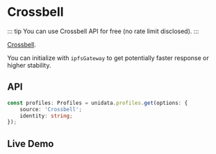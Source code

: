 # Crossbell

<Logos type="Profiles" :names="['Crossbell']" />

::: tip
You can use Crossbell API for free (no rate limit disclosed).
:::

[Crossbell](https://github.com/Crossbell-Box/).

You can initialize with `ipfsGateway` to get potentially faster response or higher stability.

## API

```ts
const profiles: Profiles = unidata.profiles.get(options: {
    source: 'Crossbell';
    identity: string;
});
```

## Live Demo

<Profiles :source="'Crossbell'" :defaultIdentity="'0xC8b960D09C0078c18Dcbe7eB9AB9d816BcCa8944'" />
